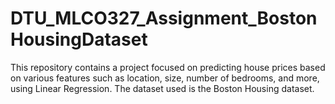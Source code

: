 # DTU_MLCO327_Assignment_BostonHousingDataset
This repository contains a project focused on predicting house prices based on various features such as location, size, number of bedrooms, and more, using Linear Regression. The dataset used is the Boston Housing dataset.
